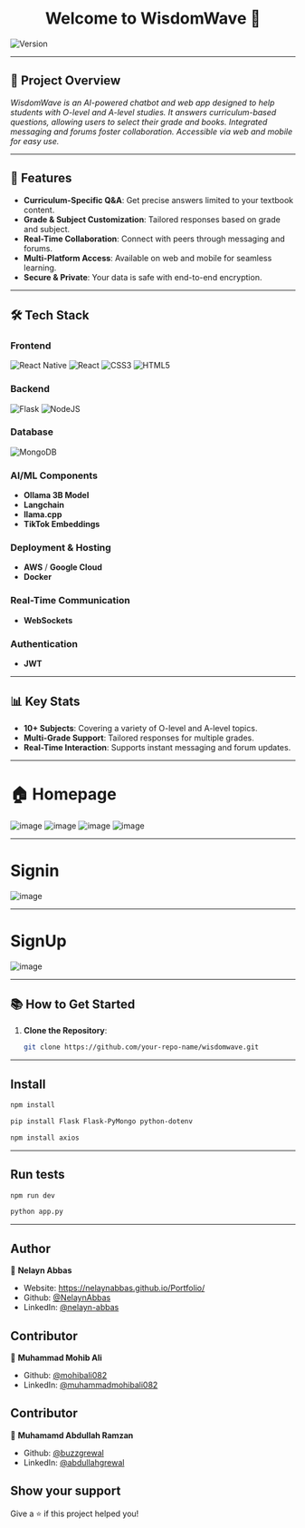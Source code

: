 <h1 align="center">Welcome to WisdomWave 👋</h1>
<p>
  <img alt="Version" src="https://img.shields.io/badge/version-0.0.0-blue.svg?cacheSeconds=2592000" />
</p>

---

## 🌟 **Project Overview**  
*WisdomWave is an AI-powered chatbot and web app designed to help students with O-level and A-level studies. It answers curriculum-based questions, allowing users to select their grade and books. Integrated messaging and forums foster collaboration. Accessible via web and mobile for easy use.*

---

## 🚀 **Features**  
- **Curriculum-Specific Q&A**: Get precise answers limited to your textbook content.  
- **Grade & Subject Customization**: Tailored responses based on grade and subject.  
- **Real-Time Collaboration**: Connect with peers through messaging and forums.  
- **Multi-Platform Access**: Available on web and mobile for seamless learning.  
- **Secure & Private**: Your data is safe with end-to-end encryption.  

---

## 🛠️ **Tech Stack**  

### **Frontend**  
![React Native](https://img.shields.io/badge/react_native-%2320232a.svg?style=for-the-badge&logo=react&logoColor=%2361DAFB) ![React](https://img.shields.io/badge/react-%2320232a.svg?style=for-the-badge&logo=react&logoColor=%2361DAFB) ![CSS3](https://img.shields.io/badge/css3-%231572B6.svg?style=for-the-badge&logo=css3&logoColor=white) ![HTML5](https://img.shields.io/badge/html5-%23E34F26.svg?style=for-the-badge&logo=html5&logoColor=white)


### **Backend**  
![Flask](https://img.shields.io/badge/flask-%23000.svg?style=for-the-badge&logo=flask&logoColor=white) ![NodeJS](https://img.shields.io/badge/node.js-6DA55F?style=for-the-badge&logo=node.js&logoColor=white)  

### **Database**  
 ![MongoDB](https://img.shields.io/badge/MongoDB-%234ea94b.svg?style=for-the-badge&logo=mongodb&logoColor=white) 

### **AI/ML Components**  
- **Ollama 3B Model**  
- **Langchain**  
- **llama.cpp**  
- **TikTok Embeddings**  

### **Deployment & Hosting**  
- **AWS** / **Google Cloud**  
- **Docker**  

### **Real-Time Communication**  
- **WebSockets**  

### **Authentication**  
- **JWT**  

---

## 📊 **Key Stats**  
- **10+ Subjects**: Covering a variety of O-level and A-level topics.  
- **Multi-Grade Support**: Tailored responses for multiple grades.  
- **Real-Time Interaction**: Supports instant messaging and forum updates.  


---
# 🏠 Homepage

![image](https://github.com/user-attachments/assets/171e721f-f8a4-4893-b671-47934bbbddf9)
![image](https://github.com/user-attachments/assets/c8b8d237-816a-412e-96ab-103affb19419)
![image](https://github.com/user-attachments/assets/8f2cada6-d1e4-4fa6-b919-90a7886c9c83)
![image](https://github.com/user-attachments/assets/e3e75c30-833b-4467-8292-1581a5aeee90)

---
# Signin
![image](https://github.com/user-attachments/assets/ed518a29-32ee-43bb-8c6c-ac41c19fc560)

---
# SignUp
![image](https://github.com/user-attachments/assets/c8e7e656-a535-4e5c-b826-1e4cd25021eb)

---
## 📚 **How to Get Started**  

1. **Clone the Repository**:  
   ```bash
   git clone https://github.com/your-repo-name/wisdomwave.git

---
## Install

```sh
npm install
```
```sh
pip install Flask Flask-PyMongo python-dotenv
```
```sh
npm install axios
```

---
## Run tests

```sh
npm run dev
```
```sh
python app.py
```

---
## Author

👤 **Nelayn Abbas**

* Website: https://nelaynabbas.github.io/Portfolio/
* Github: [@NelaynAbbas](https://github.com/NelaynAbbas)
* LinkedIn: [@nelayn-abbas](https://linkedin.com/in/nelayn-abbas)

## Contributor

👤 **Muhammad Mohib Ali**

* Github: [@mohibali082](https://github.com/mohibali082)
* LinkedIn: [@muhammadmohibali082](https://www.linkedin.com/in/muhammadmohibali082/)

## Contributor

👤 **Muhamamd Abdullah Ramzan**

* Github: [@buzzgrewal](https://github.com/buzzgrewal)
* LinkedIn: [@abdullahgrewal](https://www.linkedin.com/in/abdullahgrewal)

## Show your support

Give a ⭐️ if this project helped you!
